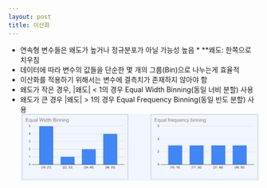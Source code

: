 ```yaml
---
layout: post
title: 이산화
---
```


- 연속형 변수들은 왜도가 높거나 정규분포가 아닐 가능성 높음 * **왜도: 한쪽으로 치우침
- 데이터에 따라 변수의 값들을 단순한 몇 개의 그룹(Bin)으로 나누는게 효율적 
- 이산화를 적용하기 위해서는 변수에 결측치가 존재하지 않아야 함
- 왜도가 작은 경우, |왜도| < 1의 경우 Equal Width Binning(동일 너비 분할) 사용
- 왜도가 큰 경우 |왜도| > 1의 경우 Equal Frequency Binning(동일 빈도 분할) 사용
    ![image](https://github.com/code7ssage/code7ssage.github.io/blob/master/assets/attached%20file/Pasted%20image%2020240103125008.png?raw=true)
